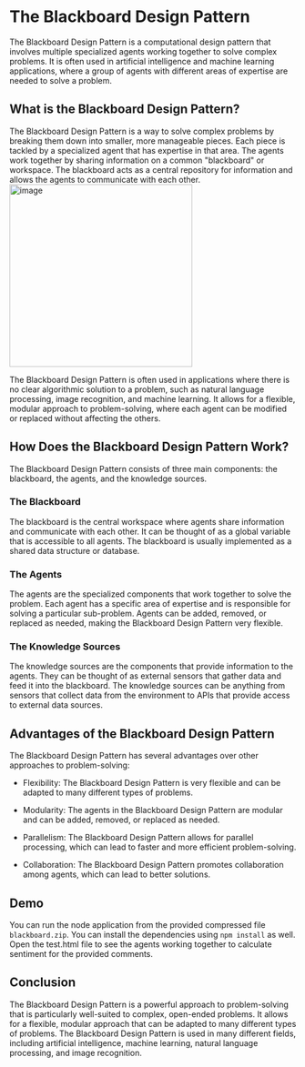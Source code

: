 # The Blackboard Design Pattern

The Blackboard Design Pattern is a computational design pattern that involves multiple specialized agents working together to solve complex problems. It is often used in artificial intelligence and machine learning applications, where a group of agents with different areas of expertise are needed to solve a problem.
     
## What is the Blackboard Design Pattern?

The Blackboard Design Pattern is a way to solve complex problems by breaking them down into smaller, more manageable pieces. Each piece is tackled by a specialized agent that has expertise in that area. The agents work together by sharing information on a common "blackboard" or workspace. The blackboard acts as a central repository for information and allows the agents to communicate with each other.
<img width="321" alt="image" src="https://user-images.githubusercontent.com/43367262/236131165-66dc1a1b-fcc7-4141-84cc-2ac57f47677b.png">

The Blackboard Design Pattern is often used in applications where there is no clear algorithmic solution to a problem, such as natural language processing, image recognition, and machine learning. It allows for a flexible, modular approach to problem-solving, where each agent can be modified or replaced without affecting the others.

## How Does the Blackboard Design Pattern Work?

The Blackboard Design Pattern consists of three main components: the blackboard, the agents, and the knowledge sources.

### The Blackboard

The blackboard is the central workspace where agents share information and communicate with each other. It can be thought of as a global variable that is accessible to all agents. The blackboard is usually implemented as a shared data structure or database.

### The Agents

The agents are the specialized components that work together to solve the problem. Each agent has a specific area of expertise and is responsible for solving a particular sub-problem. Agents can be added, removed, or replaced as needed, making the Blackboard Design Pattern very flexible.

### The Knowledge Sources

The knowledge sources are the components that provide information to the agents. They can be thought of as external sensors that gather data and feed it into the blackboard. The knowledge sources can be anything from sensors that collect data from the environment to APIs that provide access to external data sources.

## Advantages of the Blackboard Design Pattern

The Blackboard Design Pattern has several advantages over other approaches to problem-solving:

- Flexibility: The Blackboard Design Pattern is very flexible and can be adapted to many different types of problems.

- Modularity: The agents in the Blackboard Design Pattern are modular and can be added, removed, or replaced as needed.

- Parallelism: The Blackboard Design Pattern allows for parallel processing, which can lead to faster and more efficient problem-solving.

- Collaboration: The Blackboard Design Pattern promotes collaboration among agents, which can lead to better solutions.

## Demo
You can run the node application from the provided compressed file `blackboard.zip`. You can install the dependencies using `npm install` as well. Open the test.html file to see the agents working together to calculate sentiment for the provided comments. 

## Conclusion

The Blackboard Design Pattern is a powerful approach to problem-solving that is particularly well-suited to complex, open-ended problems. It allows for a flexible, modular approach that can be adapted to many different types of problems. The Blackboard Design Pattern is used in many different fields, including artificial intelligence, machine learning, natural language processing, and image recognition.
